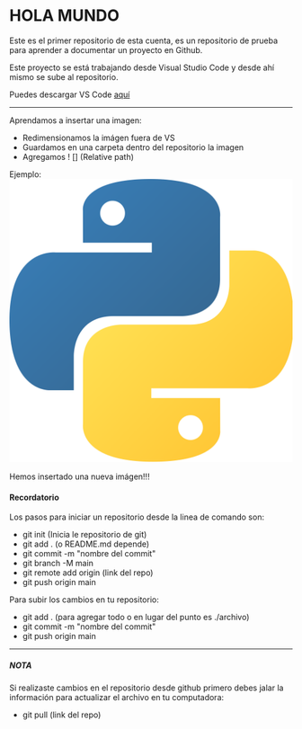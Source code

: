 # HOLA MUNDO
Este es el primer repositorio de esta cuenta, es un repositorio de prueba para aprender a documentar un proyecto en Github.

Este proyecto se está trabajando desde Visual Studio Code y desde ahí mismo se sube al repositorio.

Puedes descargar VS Code [aquí](https://code.visualstudio.com/)

---------------------

Aprendamos a insertar una imagen:
* Redimensionamos la imágen fuera de VS
* Guardamos en una carpeta dentro del repositorio la imagen
* Agregamos ! [] (Relative path)

Ejemplo:
![](https://github.com/BrendaRosasE/Hola-Mundo/blob/main/imagenes/pythonLOGO.png)

Hemos insertado una nueva imágen!!!

#### Recordatorio
Los pasos para iniciar un repositorio desde la linea de comando son:
- git init (Inicia le repositorio de git)
- git add . (o README.md depende)
- git commit -m "nombre del commit"
- git branch -M main
- git remote add origin (link del repo)
- git push origin main

Para subir los cambios en tu repositorio:
- git add . (para agregar todo o en lugar del punto es ./archivo)
- git commit -m "nombre del commit"
- git push origin main

---
##### NOTA

Si realizaste cambios en el repositorio desde github primero debes jalar la información para actualizar el archivo en tu computadora:

- git pull (link del repo)
